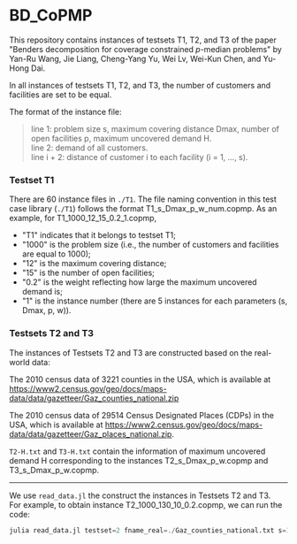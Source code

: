 # BD_CoPMP

This repository contains instances of testsets T1, T2, and T3 of the paper "Benders decomposition for coverage constrained $p$-median problems" by Yan-Ru Wang, Jie Liang, Cheng-Yang Yu, Wei Lv, Wei-Kun Chen, and Yu-Hong Dai.


In all instances of testsets T1, T2, and T3, the number of customers and facilities are set to be equal.

The format of the instance file:
> line 1: problem size s, maximum covering distance Dmax, number of open facilities p, maximum uncovered demand H.  
> line 2: demand of all customers.     
> line i + 2: distance of customer i to each facility (i = 1, ..., s). 

### Testset T1 

There are 60 instance files in `./T1`.
The file naming convention in this test case library (`./T1`) follows the format T1_s_Dmax_p_w_num.copmp. 
As an example, for T1_1000_12_15_0.2_1.copmp,


- "T1" indicates that it belongs to testset T1;
- "1000" is the problem size (i.e., the number of customers and facilities are equal to 1000);
- "12" is the maximum covering distance;
- "15" is the number of open facilities;
- "0.2" is the weight reflecting how large the maximum uncovered demand is;
- "1" is the instance number (there are 5 instances for each parameters (s, Dmax, p, w)).


### Testsets T2 and T3


The instances of Testsets T2 and T3 are constructed based on the real-world data:

The 2010 census data of 3221 counties in the USA, which is available at
https://www2.census.gov/geo/docs/maps-data/data/gazetteer/Gaz_counties_national.zip

The 2010 census data of 29514 Census Designated Places (CDPs) in the USA, which is available at
https://www2.census.gov/geo/docs/maps-data/data/gazetteer/Gaz_places_national.zip.

`T2-H.txt` and `T3-H.txt` contain the information of maximum uncovered demand H corresponding to the instances T2_s_Dmax_p_w.copmp and T3_s_Dmax_p_w.copmp.

---

We use `read_data.jl` the construct the instances in Testsets T2 and T3.      
For example, to obtain instance T2_1000_130_10_0.2.copmp, we can run the code:

```julia 
julia read_data.jl testset=2 fname_real=./Gaz_counties_national.txt s=1000 Dmax=130 p=10 w=0.2
```

